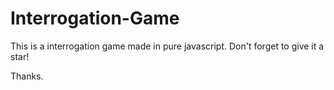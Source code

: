 # Interrogation-Game
This is a interrogation game made in pure javascript.
Don't forget to give it a star!

Thanks.
